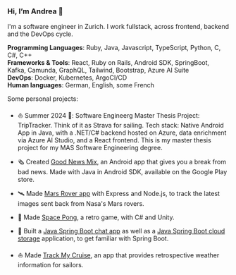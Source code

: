 ### Hi, I’m Andrea 👋

I'm a software engineer in Zurich. I work fullstack, across frontend, backend and the DevOps cycle.

**Programming Languages**:  Ruby, Java, Javascript, TypeScript, Python, C, C#, C++\
**Frameworks & Tools**: React, Ruby on Rails, Android SDK, SpringBoot, Kafka, Camunda, GraphQL, Tailwind, Bootstrap, Azure AI Suite\
**DevOps**: Docker, Kubernetes, ArgoCI/CD\
**Human languages**: German, English, some French

Some personal projects: 

* ⛵️ Summer 2024 📍: Software Engineerg Master Thesis Project: TripTracker. Think of it as Strava for sailing. Tech stack: Native Android App in Java, with a .NET/C# backend hosted on Azure, data enrichment via Azure AI Studio, and a React frontend. This is my master thesis project for my MAS Software Engineering degree.

* 🗞 Created [Good News Mix](https://play.google.com/store/apps/details?id=com.rollmopsgames.guardianapp2020), an Android app that gives you a break from bad news. Made with Java in Android SDK, available on the Google Play store.

* 🛰 Made [Mars Rover app](https://github.com/pinefoambath/mars-rover-express-app) with Express and Node.js, to track the latest images sent back from Nasa's Mars rovers.

* 🚀 Made [Space Pong](https://rollmopsgames.itch.io/spacepong), a retro game, with C# and Unity.

* 🍃 Built a [Java Spring Boot chat app](https://github.com/pinefoambath/demo) as well as a [Java Spring Boot cloud storage](https://github.com/pinefoambath/cloudstorage) application, to get familiar with Spring Boot. 

* ⛵ Made [Track My Cruise](https://github.com/pinefoambath/trackmycruise), an app that provides retrospective weather information for sailors.

